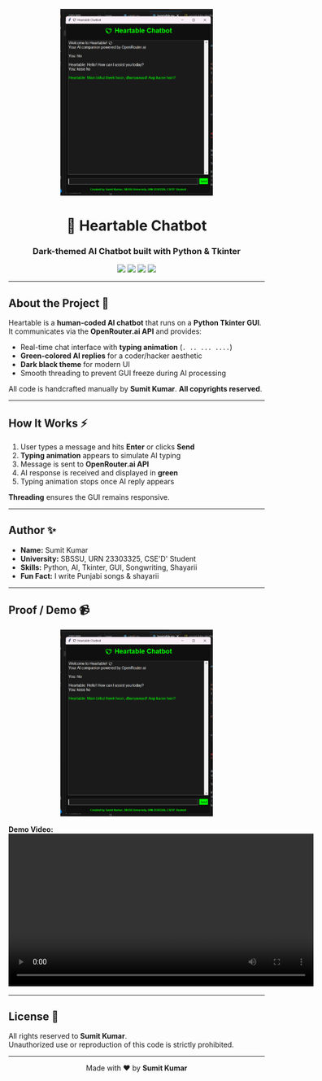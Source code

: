 <p align="center">
  <img src="Proff/Proff.png" alt="Proff" width="300"/>
</p>

<h1 align="center">💖 Heartable Chatbot</h1>
<h3 align="center">Dark-themed AI Chatbot built with Python & Tkinter</h3>

<p align="center">
  <img src="https://img.shields.io/badge/Author-Sumit%20Kumar-blue?style=for-the-badge&logo=github" />
  <img src="https://img.shields.io/badge/Language-Python-green?style=for-the-badge&logo=python" />
  <img src="https://img.shields.io/badge/AI-OpenRouter.ai-red?style=for-the-badge" />
  <img src="https://img.shields.io/badge/Status-2025%2D08%2D13-success?style=for-the-badge" />
</p>

---

## About the Project 🚀
Heartable is a **human-coded AI chatbot** that runs on a **Python Tkinter GUI**. It communicates via the **OpenRouter.ai API** and provides:

- Real-time chat interface with **typing animation** (`. .. ... ....`)  
- **Green-colored AI replies** for a coder/hacker aesthetic  
- **Dark black theme** for modern UI  
- Smooth threading to prevent GUI freeze during AI processing  

All code is handcrafted manually by **Sumit Kumar**. **All copyrights reserved**.  

---

## How It Works ⚡
1. User types a message and hits **Enter** or clicks **Send**  
2. **Typing animation** appears to simulate AI typing  
3. Message is sent to **OpenRouter.ai API**  
4. AI response is received and displayed in **green**  
5. Typing animation stops once AI reply appears  

**Threading** ensures the GUI remains responsive.  

---

## Author ✨
- **Name:** Sumit Kumar  
- **University:** SBSSU, URN 23303325, CSE'D' Student  
- **Skills:** Python, AI, Tkinter, GUI, Songwriting, Shayarii  
- **Fun Fact:** I write Punjabi songs & shayarii  

---

## Proof / Demo 📹
<p align="center">
  <img src="Proff/Proff.png" alt="Proff" width="300"/>
</p>

**Demo Video:**  
<video width="600" controls>
  <source src="Proff/💖 Heartable Chatbot 2025-08-13 23-04-21.mp4" type="video/mp4">
  Your browser does not support the video tag.
</video>

---

## License 📄
All rights reserved to **Sumit Kumar**.  
Unauthorized use or reproduction of this code is strictly prohibited.  

---

<p align="center">
  Made with ❤️ by <b>Sumit Kumar</b>
</p>
